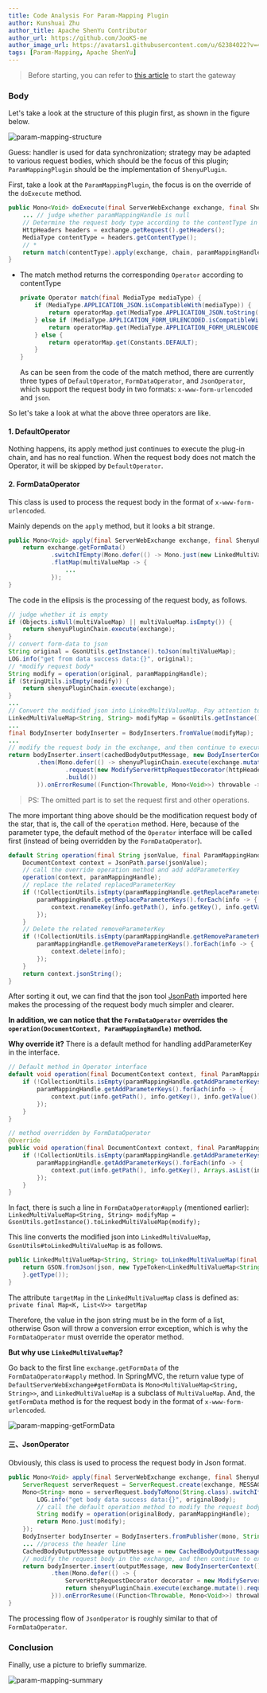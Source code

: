 ```yaml
---
title: Code Analysis For Param-Mapping Plugin
author: Kunshuai Zhu
author_title: Apache ShenYu Contributor
author_url: https://github.com/JooKS-me
author_image_url: https://avatars1.githubusercontent.com/u/62384022?v=4
tags: [Param-Mapping, Apache ShenYu]
---
```


> Before starting, you can refer to [this article](./start-demo) to start the gateway

### Body

Let's take a look at the structure of this plugin first, as shown in the figure below.

![param-mapping-structure](/img/activities/code-analysis-param-mapping-plugin/param-mapping-structure.png)

Guess: handler is used for data synchronization; strategy may be adapted to various request bodies, which should be the focus of this plugin; `ParamMappingPlugin` should be the implementation of `ShenyuPlugin`.

First, take a look at the `ParamMappingPlugin`, the focus is on the override of the `doExecute` method.

```java
public Mono<Void> doExecute(final ServerWebExchange exchange, final ShenyuPluginChain chain, final SelectorData selector, final RuleData rule) {
    ... // judge whether paramMappingHandle is null
    // Determine the request body type according to the contentType in the header line
    HttpHeaders headers = exchange.getRequest().getHeaders();
    MediaType contentType = headers.getContentType();
  	// *
    return match(contentType).apply(exchange, chain, paramMappingHandle);
}
```

- The match method returns the corresponding `Operator` according to contentType

  ```java
  private Operator match(final MediaType mediaType) {
      if (MediaType.APPLICATION_JSON.isCompatibleWith(mediaType)) {
          return operatorMap.get(MediaType.APPLICATION_JSON.toString());
      } else if (MediaType.APPLICATION_FORM_URLENCODED.isCompatibleWith(mediaType)) {
          return operatorMap.get(MediaType.APPLICATION_FORM_URLENCODED.toString());
      } else {
          return operatorMap.get(Constants.DEFAULT);
      }
  }
  ```

  As can be seen from the code of the match method, there are currently three types of `DefaultOperator`, `FormDataOperator`, and `JsonOperator`, which support the request body in two formats: `x-www-form-urlencoded` and `json`.

So let's take a look at what the above three operators are like.

#### 1. DefaultOperator

Nothing happens, its apply method just continues to execute the plug-in chain, and has no real function. When the request body does not match the Operator, it will be skipped by `DefaultOperator`.

#### 2. FormDataOperator

This class is used to process the request body in the format of `x-www-form-urlencoded`.

Mainly depends on the `apply` method, but it looks a bit strange.

```java
public Mono<Void> apply(final ServerWebExchange exchange, final ShenyuPluginChain shenyuPluginChain, final ParamMappingHandle paramMappingHandle) {
    return exchange.getFormData()
            .switchIfEmpty(Mono.defer(() -> Mono.just(new LinkedMultiValueMap<>())))
            .flatMap(multiValueMap -> {
                ...
            });
}
```

The code in the ellipsis is the processing of the request body, as follows.

```java
// judge whether it is empty
if (Objects.isNull(multiValueMap) || multiValueMap.isEmpty()) {
    return shenyuPluginChain.execute(exchange);
}
// convert form-data to json
String original = GsonUtils.getInstance().toJson(multiValueMap);
LOG.info("get from data success data:{}", original);
// *modify request body*
String modify = operation(original, paramMappingHandle);
if (StringUtils.isEmpty(modify)) {
    return shenyuPluginChain.execute(exchange);
}
...
// Convert the modified json into LinkedMultiValueMap. Pay attention to this line, it will be mentioned later!
LinkedMultiValueMap<String, String> modifyMap = GsonUtils.getInstance().toLinkedMultiValueMap(modify);
...
final BodyInserter bodyInserter = BodyInserters.fromValue(modifyMap);
...
// modify the request body in the exchange, and then continue to execute the plugin chain
return bodyInserter.insert(cachedBodyOutputMessage, new BodyInserterContext())
        .then(Mono.defer(() -> shenyuPluginChain.execute(exchange.mutate()
                .request(new ModifyServerHttpRequestDecorator(httpHeaders, exchange.getRequest(), cachedBodyOutputMessage))
                .build())
        )).onErrorResume((Function<Throwable, Mono<Void>>) throwable -> release(cachedBodyOutputMessage, throwable));
```

> PS: The omitted part is to set the request first and other operations.

The more important thing above should be the modification request body of the star, that is, the call of the `operation` method. Here, because of the parameter type, the default method of the `Operator` interface will be called first (instead of being overridden by the `FormDataOperator`).

```java
default String operation(final String jsonValue, final ParamMappingHandle paramMappingHandle) {
    DocumentContext context = JsonPath.parse(jsonValue);
    // call the override operation method and add addParameterKey
    operation(context, paramMappingHandle);
    // replace the related replacedParameterKey
    if (!CollectionUtils.isEmpty(paramMappingHandle.getReplaceParameterKeys())) {
        paramMappingHandle.getReplaceParameterKeys().forEach(info -> {
            context.renameKey(info.getPath(), info.getKey(), info.getValue());
        });
    }
    // Delete the related removeParameterKey
    if (!CollectionUtils.isEmpty(paramMappingHandle.getRemoveParameterKeys())) {
        paramMappingHandle.getRemoveParameterKeys().forEach(info -> {
            context.delete(info);
        });
    }
    return context.jsonString();
}
```

After sorting it out, we can find that the json tool [JsonPath](https://github.com/json-path/JsonPath) imported here makes the processing of the request body much simpler and clearer.

**In addition, we can notice that the `FormDataOperator` overrides the `operation(DocumentContext, ParamMappingHandle)` method.**

**Why override it?** There is a default method for handling addParameterKey in the interface.

```java
// Default method in Operator interface
default void operation(final DocumentContext context, final ParamMappingHandle paramMappingHandle) {
    if (!CollectionUtils.isEmpty(paramMappingHandle.getAddParameterKeys())) {
        paramMappingHandle.getAddParameterKeys().forEach(info -> {
            context.put(info.getPath(), info.getKey(), info.getValue()); //不同之处
        });
    }
}

// method overridden by FormDataOperator
@Override
public void operation(final DocumentContext context, final ParamMappingHandle paramMappingHandle) {
    if (!CollectionUtils.isEmpty(paramMappingHandle.getAddParameterKeys())) {
        paramMappingHandle.getAddParameterKeys().forEach(info -> {
            context.put(info.getPath(), info.getKey(), Arrays.asList(info.getValue()));
        });
    }
}
```

In fact, there is such a line in `FormDataOperator#apply` (mentioned earlier):
`LinkedMultiValueMap<String, String> modifyMap = GsonUtils.getInstance().toLinkedMultiValueMap(modify);`

This line converts the modified json into `LinkedMultiValueMap`, `GsonUtils#toLinkedMultiValueMap` is as follows.

```java
public LinkedMultiValueMap<String, String> toLinkedMultiValueMap(final String json) {
    return GSON.fromJson(json, new TypeToken<LinkedMultiValueMap<String, String>>() {
    }.getType());
}
```

The attribute `targetMap` in the `LinkedMultiValueMap` class is defined as: `private final Map<K, List<V>> targetMap`

Therefore, the value in the json string must be in the form of a list, otherwise Gson will throw a conversion error exception, which is why the `FormDataOperator` must override the operator method.

**But why use `LinkedMultiValueMap`?**

Go back to the first line `exchange.getFormData` of the `FormDataOperator#apply` method. In SpringMVC, the return value type of `DefaultServerWebExchange#getFormData` is `Mono<MultiValueMap<String, String>>`, and `LinkedMultiValueMap` is a subclass of `MultiValueMap`. And, the `getFormData` method is for the request body in the format of `x-www-form-urlencoded`.

![param-mapping-getFormData](/img/activities/code-analysis-param-mapping-plugin/param-mapping-getFormData.png)

#### 三、JsonOperator

Obviously, this class is used to process the request body in Json format.

```java
public Mono<Void> apply(final ServerWebExchange exchange, final ShenyuPluginChain shenyuPluginChain, final ParamMappingHandle paramMappingHandle) {
    ServerRequest serverRequest = ServerRequest.create(exchange, MESSAGE_READERS);
    Mono<String> mono = serverRequest.bodyToMono(String.class).switchIfEmpty(Mono.defer(() -> Mono.just(""))).flatMap(originalBody -> {
        LOG.info("get body data success data:{}", originalBody);
        // call the default operation method to modify the request body
        String modify = operation(originalBody, paramMappingHandle);
        return Mono.just(modify);
    });
    BodyInserter bodyInserter = BodyInserters.fromPublisher(mono, String.class);
    ... //process the header line
    CachedBodyOutputMessage outputMessage = new CachedBodyOutputMessage(exchange, headers);
    // modify the request body in the exchange, and then continue to execute the plugin chain
    return bodyInserter.insert(outputMessage, new BodyInserterContext())
            .then(Mono.defer(() -> {
                ServerHttpRequestDecorator decorator = new ModifyServerHttpRequestDecorator(headers, exchange.getRequest(), outputMessage);
                return shenyuPluginChain.execute(exchange.mutate().request(decorator).build());
            })).onErrorResume((Function<Throwable, Mono<Void>>) throwable -> release(outputMessage, throwable));
}
```

The processing flow of `JsonOperator` is roughly similar to that of `FormDataOperator`.

### Conclusion

Finally, use a picture to briefly summarize.

![param-mapping-summary](/img/activities/code-analysis-param-mapping-plugin/param-mapping-summary.jpg)
